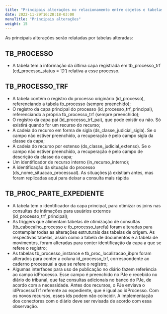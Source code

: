 ```yaml
---
title: "Principais alterações no relacionamento entre objetos e tabelas"
date: 2022-11-29T16:28:18-03:00
menuTitle: "Principais alterações"
weight: 15
---
```


As principais alterações serão relatadas por tabelas alteradas:

## TB_PROCESSO
+ A tabela tem a informação da última capa registrada em tb_processo_trf (cd_processo_status = ‘D’) relativa a esse processo.

## TB_PROCESSO_TRF
+ A tabela contém o registro do processo originário (id_processo), referenciando a tabela tb_processo (sempre preenchido);
+ O registro da capa principal do processo (id_processo_trf_principal), referenciando a própria tb_processo_trf (sempre preenchido);
+ O registro da capa pai (id_processo_trf_pai), que pode existir ou não. Só existirá quando for um recurso do recurso;
+ A cadeia do recurso em forma de sigla (ds_classe_judicial_sigla). Se o campo não estiver preenchido, a recuperação é pelo campo sigla da classe da capa;
+ A cadeia do recurso por extenso (ds_classe_judicial_extenso). Se o campo não estiver preenchido, a recuperação é pelo campo de descrição da classe da capa;
+ Um identificador de recurso interno (in_recurso_interno);
+ A identificação da situação do processo (ds_nome_situacao_processual). As situações já existiam antes, mas foram replicadas aqui para deixar a consulta mais rápida

## TB_PROC_PARTE_EXPEDIENTE
+ A tabela tem o identificador da capa principal, para otimizar os joins nas consultas de intimações para usuários externos (id_processo_trf_principal); 
+ As triggers que alimentam tabelas de otimização de consultas (tb_cabecalho_processo e tb_processo_tarefa) foram alteradas para contemplar todas as alterações estruturais das tabelas de origem. As respectivas tabelas, assim como a tabela de documentos e a tabela de movimentos, foram alteradas para conter identificação da capa a que se refere o registro;
+ As tabelas tb_processo_instance e tb_proc_localizacao_ibpm foram alterados para conter a coluna id_processo_trf, correspondente ao caderno processual a que se refere o registro; 
+ Algumas interfaces para uso de publicação no diário fazem referência ao campo idProcesso. Esse campo é preenchido no PJe e recebido no diário do tribunal, que faz consultas adicionais no banco do PJe, de acordo com a necessidade. Antes dos recursos, o PJe enviava o idProcessoTrf referente ao expediente, que é igual ao idProcesso. Com os novos recursos, esses ids podem não coincidir. A implementação dos conectores com o diário deve ser revisada de acordo com essa observação.
